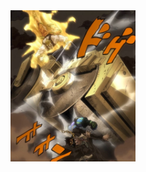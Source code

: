 <img src="https://github.com/arch-herobrine/yt-proxy/raw/main/%E3%83%AD%E3%83%BC%E3%83%89%E3%83%AD%E3%83%BC%E3%83%A9%E3%83%BC.jpg" width="200">
